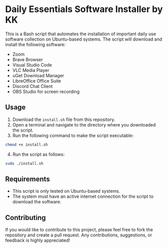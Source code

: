 # Daily Essentials Software Installer by KK

This is a Bash script that automates the installation of important daily use software collection on Ubuntu-based systems. The script will download and install the following software:

- Zoom
- Brave Browser
- Visual Studio Code
- VLC Media Player
- uGet Download Manager
- LibreOffice Office Suite
- Discord Chat Client
- OBS Studio for screen recording

## Usage

1. Download the `install.sh` file from this repository.
2. Open a terminal and navigate to the directory where you downloaded the script.
3. Run the following command to make the script executable:

```bash
chmod +x install.sh
```
4. Run the script as follows:
```bash
sudo ./install.sh
```


## Requirements
- This script is only tested on Ubuntu-based systems.
- The system must have an active internet connection for the script to download the software.


## Contributing
If you would like to contribute to this project, please feel free to fork the repository and create a pull request. Any contributions, suggestions, or feedback is highly appreciated!
